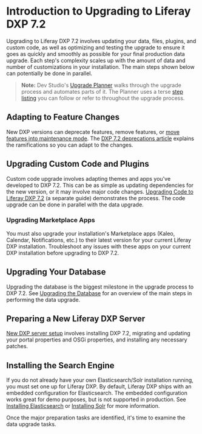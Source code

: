 # Introduction to Upgrading to Liferay DXP 7.2

Upgrading to Liferay DXP 7.2 involves updating your data, files, plugins, and custom code, as well as optimizing and testing the upgrade to ensure it goes as quickly and smoothly as possible for your final production data upgrade. Each step's complexity scales up with the amount of data and number of customizations in your installation. The main steps shown below can potentially be done in parallel.

> **Note:** Dev Studio's [Upgrade Planner](https://help.liferay.com/hc/en-us/articles/360029147451-Liferay-Upgrade-Planner) walks through the upgrade process and automates parts of it. The Planner uses a terse [step listing](../reference/liferay-upgrade-planner-steps.md) you can follow or refer to throughout the upgrade process.

## Adapting to Feature Changes

New DXP versions can deprecate features, remove features, or [move features into maintenance mode](./99-features-in-maintenance-mode.md). The [DXP 7.2 deprecations article](./98-deprecations-in-liferay-dxp-7-2.md) explains the ramifications so you can adapt to the changes.

## Upgrading Custom Code and Plugins

Custom code upgrade involves adapting themes and apps you've developed to DXP 7.2. This can be as simple as updating dependencies for the new version, or it may involve major code changes. [Upgrading Code to Liferay DXP 7.2](https://help.liferay.com/hc/en-us/articles/360029316391-Introduction-to-Upgrading-Code-to-Liferay-DXP-7-2) (a separate guide) demonstrates the process. The code upgrade can be done in parallel with the data upgrade.

### Upgrading Marketplace Apps

You must also upgrade your installation's Marketplace apps (Kaleo, Calendar, Notifications, etc.) to their latest version for your current Liferay DXP installation. Troubleshoot any issues with these apps on your current DXP installation before upgrading to DXP 7.2.

## Upgrading Your Database

Upgrading the database is the biggest milestone in the upgrade process to DXP 7.2. See [Upgrading the Database](./02-upgrading-the-database.md) for an overview of the main steps in performing the data upgrade.

## Preparing a New Liferay DXP Server

[New DXP server setup](./06-preparing-a-new-application-server-for-liferay-dxp.md) involves installing DXP 7.2, migrating and updating your portal properties and OSGi properties, and installing any necessary patches.

## Installing the Search Engine

If you do not already have your own Elasticsearch/Solr installation running, you must set one up for Liferay DXP. By default, Liferay DXP ships with an embedded configuration for Elasticsearch. The embedded configuration works great for demo purposes, but is not supported in production. See [Installing Elasticsearch](https://help.liferay.com/hc/en-us/articles/360028711132-Installing-Elasticsearch) or [Installing Solr](https://help.liferay.com/hc/en-us/articles/360032264052-Installing-Solr) for more information.

Once the major preparation tasks are identified, it's time to examine the data upgrade tasks.
